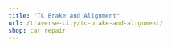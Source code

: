 ```yaml
---
title: "TC Brake and Alignment"
url: /traverse-city/tc-brake-and-alignment/
shop: car repair
---
```

